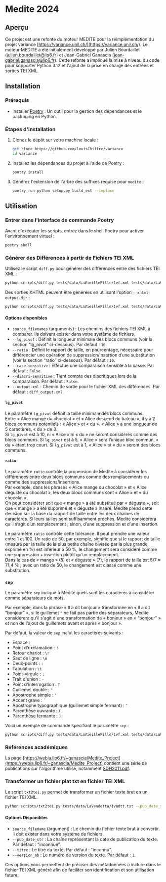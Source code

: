 
# Medite 2024

## Aperçu
Ce projet est une refonte du moteur MEDITE pour la réimplémentation du projet variance [https://variance.unil.ch/](https://variance.unil.ch/). Le moteur MEDITE a été initialement développé par Julien Bourdaillet (julien.bourdaillet@lip6.fr) et Jean-Gabriel Ganascia (jean-gabriel.ganascia@lip6.fr). Cette refonte a impliqué la mise à niveau du code pour supporter Python 3.12 et l'ajout de la prise en charge des entrées et sorties TEI XML.

## Installation

### Prérequis
- Installer [Poetry](https://python-poetry.org/) : Un outil pour la gestion des dépendances et le packaging en Python.

### Étapes d'Installation
1. Clonez le dépôt sur votre machine locale :
    ```bash
    git clone https://github.com/louisChiffre/variance
    cd variance
    ```

2. Installez les dépendances du projet à l'aide de Poetry :
    ```bash
    poetry install
    ```

3. Générez l'extension de l'arbre des suffixes requise pour `medite` :
    ```bash
    poetry run python setup.py build_ext --inplace
    ```

## Utilisation

### Entrer dans l'interface de commande Poetry
Avant d'exécuter les scripts, entrez dans le shell Poetry pour activer l'environnement virtuel :
```bash
poetry shell
```
### Générer des Différences à partir de Fichiers TEI XML
Utilisez le script `diff.py` pour générer des différences entre des fichiers TEI XML :
```bash
python scripts/diff.py tests/data/LaVieilleFille/1vf.xml tests/data/LaVieilleFille/2vf.xml --lg_pivot 7 --ratio 15 --case-sensitive --diacri-sensitive --output-xml test.xml
```

Des sorties XHTML peuvent être générées en utilisant l'option `--xhtml-output-dir` :
```bash
python scripts/diff.py tests/data/LaVieilleFille/1vf.xml tests/data/LaVieilleFille/2vf.xml --lg_pivot 7 --ratio 15 --case-sensitive --diacri-sensitive --output-xml test.xml --xhtml-output-dir xhtml
```
#### Options disponibles
- `source_filenames` (arguments) : Les chemins des fichiers TEI XML à comparer. Ils doivent exister dans votre système de fichiers.
- `--lg_pivot` : Définit la longueur minimale des blocs communs (voir la section “lg_pivot” ci-dessous). Par défaut : `10`.
- `--ratio` : Définit le rapport de taille, en pourcentage, nécessaire pour différencier une opération de suppression/insertion d’une substitution (voir la section “ratio” ci-dessous). Par défaut : `10`.
- `--case-sensitive` : Effectue une comparaison sensible à la casse. Par défaut : `False`.
- `--diacri-sensitive` : Tient compte des diacritiques lors de la comparaison. Par défaut : `False`.
- `--output-xml` : Chemin de sortie pour le fichier XML des différences. Par défaut : `diff_output.xml`.

#### `lg_pivot`
Le paramètre `lg_pivot` définit la taille minimale des blocs communs.  
Entre « Alice mange du chocolat » et « Alice descend du bateau », il y a 2 blocs communs potentiels : « Alice » et «  du ». « Alice » a une longueur de 5 caractères, «  du » de 3.  
Si `lg_pivot` est à 10, ni « Alice » ni «  du » ne seront considérés comme des blocs communs. Si `lg_pivot` est à 5, « Alice » sera l’unique bloc commun, «  du » étant trop court. Si `lg_pivot` est à 1, « Alice » et «  du » seront des blocs communs.

#### `ratio`
Le paramètre `ratio` contrôle la propension de Medite à considérer les différences entre deux blocs communs comme des remplacements ou comme des suppressions/insertions.  
Par exemple, dans les phrases « Alice mange du chocolat » et « Alice déguste du chocolat », les deux blocs communs sont « Alice » et «  du chocolat ».  
On peut considérer soit que « mange » a été substitué par « déguste », soit que « mange » a été supprimé et « déguste » inséré. Medite prend cette décision sur la base du rapport de taille entre les deux chaînes de caractères. Si leurs tailles sont suffisamment proches, Medite considérera qu’il s’agit d’un remplacement ; sinon, d’une suppression et d’une insertion.

Le paramètre `ratio` contrôle cette tolérance. Il peut prendre une valeur entre 1 et 100. Un ratio de 50, par exemple, signifie que si le rapport de taille (mesuré par la taille de la plus petite chaîne divisée par la plus grande, exprimé en %) est inférieur à 50 %, le changement sera considéré comme une suppression + insertion plutôt qu’un remplacement.  
Dans le cas de « mange » (5) et « déguste » (7), le rapport de taille est 5/7 ≈ 71,4 % ; avec un ratio de 50, le changement est classé comme une substitution.

### `sep`
Le paramètre `sep` indique à Medite quels sont les caractères à considérer comme séparateurs de mots.

Par exemple, dans la phrase « Il a dit bonjour » transformée en « Il a dit "bonjour" », si le guillemet `"` ne fait pas partie des séparateurs, Medite considérera qu'il s'agit d'une transformation de « bonjour » en « "bonjour" » et non de l'ajout de guillemets avant et après « bonjour ».

Par défaut, la valeur de `sep` inclut les caractères suivants :

- Espace : ` `
- Point d'exclamation : `!`
- Retour chariot : `\r`
- Saut de ligne : `\n`
- Deux-points : `:`
- Tabulation : `\t`
- Point-virgule : `;`
- Trait d'union : `-`
- Point d'interrogation : `?`
- Guillemet double : `"`
- Apostrophe simple : `'`
- Accent grave : `` ` ``
- Apostrophe typographique (guillemet simple fermant) : `’`
- Parenthèse ouvrante : `(`
- Parenthèse fermante : `)`

Voici un exemple de commande spécifiant le paramètre `sep` :
```bash
python scripts/diff.py tests/data/LaVieilleFille/1vf.xml tests/data/LaVieilleFille/2vf.xml --lg_pivot 7 --ratio 15 --case-sensitive --diacri-sensitive --output-xml test.xml --sep $' !\r,\n:\t;-?"\'`()….»«'
```

### Références académiques
La page [https://webia.lip6.fr/~ganascia/Medite_Project](https://webia.lip6.fr/~ganascia/Medite_Project) contient une série de publications sur l'algorithme utilisé, notamment [SDH2011.pdf](https://webia.lip6.fr/~ganascia/Medite_Project?action=AttachFile&do=view&target=SDH2011.pdf).

### Transformer un fichier plat txt en fichier TEI XML
Le script `txt2tei.py` permet de transformer un fichier texte brut en un fichier TEI XML.

```bash
python scripts/txt2tei.py tests/data/LaVendetta/1vndtt.txt --pub_date_str "1842" --titre "La Vendetta" --version_nb 1
```

#### Options Disponibles
- `source_filename` (argument) : Le chemin du fichier texte brut à convertir. Il doit exister dans votre système de fichiers.
- `--pub_date_str` : La chaîne représentant la date de publication du texte. Par défaut : "inconnue".
- `--titre` : Le titre du texte. Par défaut : "inconnu".
- `--version_nb` : Le numéro de version du texte. Par défaut : `1`.

Ces options vous permettent de préciser des métadonnées à inclure dans le fichier TEI XML généré afin de faciliter son identification et son utilisation future.
